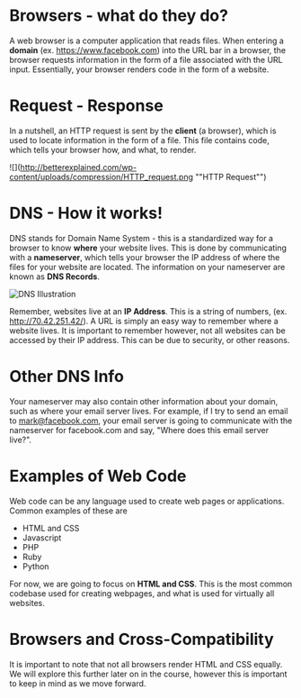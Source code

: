 
# Browsers - what do they do?
A web browser is a computer application that reads files. When entering a **domain** (ex. https://www.facebook.com) into the URL bar in a browser, the browser requests information in the form of a file associated with the URL input. Essentially, your browser renders code in the form of a website. 

# Request - Response
In a nutshell, an HTTP request is sent by the **client** (a browser), which is used to locate information in the form of a file. This file contains code, which tells your browser how, and what, to render.

![](http://betterexplained.com/wp-content/uploads/compression/HTTP_request.png ""HTTP Request"")

# DNS - How it works!

DNS stands for Domain Name System - this is a standardized way for a browser to know **where** your website lives. This is done by communicating with a **nameserver**, which tells your browser the IP address of where the files for your website are located. The information on your nameserver are known as **DNS Records**. 

![](https://s.hswstatic.com/gif/dns-rev-1.gif "DNS Illustration")

Remember, websites live at an **IP Address**. This is a string of numbers, (ex. http://70.42.251.42/). A URL is simply an easy way to remember where a website lives. It is important to remember however, not all websites can be accessed by their IP address. This can be due to security, or other reasons. 

# Other DNS Info
Your nameserver may also contain other information about your domain, such as where your email server lives. For example, if I try to send an email to mark@facebook.com, your email server is going to communicate with the nameserver for facebook.com and say, "Where does this email server live?". 

# Examples of Web Code
Web code can be any language used to create web pages or applications. Common examples of these are

* HTML and CSS
* Javascript
* PHP
* Ruby
* Python

For now, we are going to focus on **HTML and CSS**. This is the most common codebase used for creating webpages, and what is used for virtually all websites. 

# Browsers and Cross-Compatibility
It is important to note that not all browsers render HTML and CSS equally. We will explore this further later on in the course, however this is important to keep in mind as we move forward.


